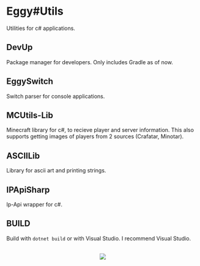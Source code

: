 # Eggy#Utils
Utilities for c# applications.

## DevUp
Package manager for developers. Only includes Gradle as of now.

## EggySwitch
Switch parser for console applications.

## MCUtils-Lib
Minecraft library for c#, to recieve player and server information. This also supports getting images of players from 2 sources (Crafatar, Minotar).

## ASCIILib
Library for ascii art and printing strings.

## IPApiSharp
Ip-Api wrapper for c#.

## BUILD
Build with <code>dotnet build</code> or with Visual Studio. I recommend Visual Studio.
<br><br>
<div align="center">
<img src="https://img.shields.io/badge/EggOrg-by--acaiberii-green?style=for-the-badge">
</div>
